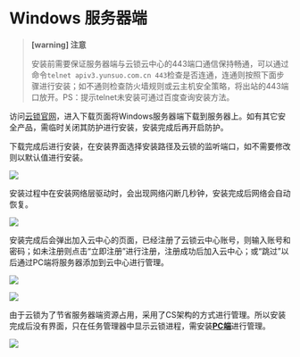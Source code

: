 # Windows 服务器端

> **\[warning] 注意**
>
> 安装前需要保证服务器端与云锁云中心的443端口通信保持畅通，可以通过命令`telnet apiv3.yunsuo.com.cn 443`检查是否连通，连通则按照下面步骤进行安装；如不通则检查防火墙规则或云主机安全策略，将出站的443端口放开。PS：提示telnet未安装可通过百度查询安装方法。

访问[云锁官网](http://www.yunsuo.com.cn)，进入下载页面将Windows服务器端下载到服务器上。如有其它安全产品，需临时关闭其防护进行安装，安装完成后再开启防护。

下载完成后进行安装，在安装界面选择安装路径及云锁的监听端口，如不需要修改则以默认值进行安装。

![](../../.gitbook/assets/installW01.png)

安装过程中在安装网络层驱动时，会出现网络闪断几秒钟，安装完成后网络会自动恢复。

![](../../.gitbook/assets/installW02.png)

安装完成后会弹出加入云中心的页面，已经注册了云锁云中心账号，则输入账号和密码；如未注册则点击“立即注册”进行注册，注册成功后加入云中心；或“跳过”以后通过PC端将服务器添加到云中心进行管理。

![](../../.gitbook/assets/installW03.png)

![](../../.gitbook/assets/installW04.png)

由于云锁为了节省服务器端资源占用，采用了CS架构的方式进行管理。所以安装完成后没有界面，只在任务管理器中显示云锁进程，需安装[**PC端**](pc.md)进行管理。

![](../../.gitbook/assets/installW05.png)

